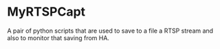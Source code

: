 # MyRTSPCapt
A pair of python scripts that are used to save to a file a RTSP stream and also to monitor that saving from HA.
